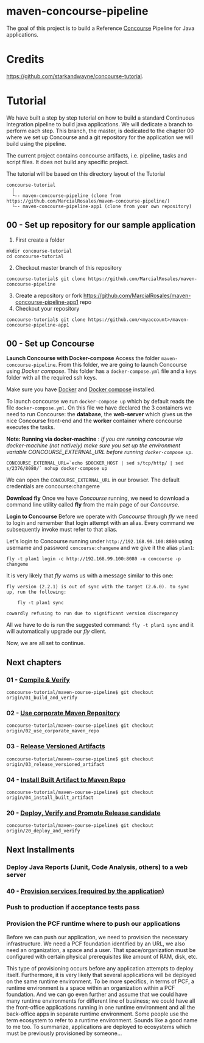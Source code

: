 maven-concourse-pipeline
====

The goal of this project is to build a Reference [Concourse](https://concourse.ci) Pipeline for Java applications.

# Credits

https://github.com/starkandwayne/concourse-tutorial.


# Tutorial

We have built a step by step tutorial on how to build a standard Continuous Integration pipeline to build java applications.
We will dedicate a branch to perform each step. This branch, the master, is dedicated to the chapter 00 where we set up Concourse and a git repository for the application we will build using the pipeline.

The current project contains concourse artifacts, i.e. pipeline, tasks and script files. It does not build any specific project.

The tutorial will be based on this directory layout of the Tutorial
```
concourse-tutorial
  |
  └-- maven-concourse-pipeline (clone from https://github.com/MarcialRosales/maven-concourse-pipeline/)
  └-- maven-concourse-pipeline-app1 (clone from your own repository)

```

## 00 - Set up repository for our sample application

1. First create a folder
  ```
  mkdir concourse-tutorial
  cd concourse-tutorial
  ```
2. Checkout master branch of this repository
  ```
  concourse-tutorial$ git clone https://github.com/MarcialRosales/maven-concourse-pipeline
  ```
3. Create a repository or fork https://github.com/MarcialRosales/maven-concourse-pipeline-app1 repo
4. Checkout your repository
  ```
  concourse-tutorial$ git clone https://github.com/<myaccount>/maven-concourse-pipeline-app1
  ```

## 00 - Set up Concourse

**Launch Concourse with Docker-compose**
Access the folder `maven-concourse-pipeline`. From this folder, we are going to launch Concourse using *Docker compose*. This folder has a `docker-compose.yml` file and a `keys` folder with all the required ssh keys.

Make sure you have [Docker](https://docs.docker.com/engine/installation/)
and [Docker compose](https://docs.docker.com/compose/install/) installed.

To launch concourse we run `docker-compose up` which by default reads the file `docker-compose.yml`. On this file we have declared the 3 containers we need to run Concourse: the **database**, the **web-server** which gives us the nice Concourse front-end and the **worker** container where concourse executes the tasks.

**Note: Running via docker-machine** : *If you are running concourse via docker-machine (not natively) make sure you set up the environment variable CONCOURSE_EXTERNAL_URL before running `docker-compose up`*.  
  ```
  CONCOURSE_EXTERNAL_URL=`echo $DOCKER_HOST | sed s/tcp/http/ | sed s/2376/8080/` nohup docker-compose up
  ```

We can open the `CONCOURSE_EXTERNAL_URL` in our browser. The default credentials are concourse:changeme

**Download fly**
Once we have *Concourse* running, we need to download a command line utility called **fly** from the main page of our *Concourse*.

**Login to Concourse**
Before we operate with *Concourse* through *fly* we need to login and remember that login attempt with an alias. Every command we subsequently invoke must refer to that alias.

Let's login to Concourse running under `http://192.168.99.100:8080` using username and password `concourse:changeme` and we give it the alias `plan1`:
```
fly -t plan1 login -c http://192.168.99.100:8080 -u concourse -p changeme
```

It is very likely that *fly* warns us with a message similar to this one:
```
fly version (2.2.1) is out of sync with the target (2.6.0). to sync up, run the following:

    fly -t plan1 sync

cowardly refusing to run due to significant version discrepancy
```

All we have to do is run the suggested command: `fly -t plan1 sync` and it will automatically upgrade our *fly* client.

Now, we are all set to continue.

## Next chapters

### 01 - [Compile & Verify](https://github.com/MarcialRosales/maven-concourse-pipeline/tree/01_build_and_verify)

`concourse-tutorial/maven-course-pipeline$ git checkout origin/01_build_and_verify`

### 02 - [Use corporate Maven Repository](https://github.com/MarcialRosales/maven-concourse-pipeline/tree/02_use_corporate_maven_repo)

`concourse-tutorial/maven-course-pipeline$ git checkout origin/02_use_corporate_maven_repo`

### 03 - [Release Versioned Artifacts](https://github.com/MarcialRosales/maven-concourse-pipeline/tree/03_release_versioned_artifact)

`concourse-tutorial/maven-course-pipeline$ git checkout origin/03_release_versioned_artifact`


### 04 - [Install Built Artifact to Maven Repo](https://github.com/MarcialRosales/maven-concourse-pipeline/tree/04_install_built_artifact)

`concourse-tutorial/maven-course-pipeline$ git checkout origin/04_install_built_artifact`


### 20 - [Deploy, Verify and Promote Release candidate](https://github.com/MarcialRosales/maven-concourse-pipeline/tree/20_deploy_and_verify)

`concourse-tutorial/maven-course-pipeline$ git checkout origin/20_deploy_and_verify`


## Next Installments

### Deploy Java Reports (Junit, Code Analysis, others) to a web server

### 40 - [Provision services (required by the application)](https://github.com/MarcialRosales/maven-concourse-pipeline/tree/40_provision_infra_with_terraform)

### Push to production if acceptance tests pass


### Provision the PCF runtime where to push our applications
Before we can push our application, we need to provision the necessary infrastructure. We need a PCF foundation identified by an URL, we also need an organization, a space and a user. That space/organization must be configured with certain physical prerequisites like amount of RAM, disk, etc.

This type of provisioning occurs before any application attempts to deploy itself. Furthermore, it is very likely that several applications will be deployed on the same runtime environment. To be more specifics, in terms of PCF, a runtime environment is a space within an organization within a PCF foundation. And we can go even further and assume that we could have many runtime environments for different line of business; we could have all the front-office applications running in one runtime environment and all the back-office apps in separate runtime environment. Some people use the term ecosystem to refer to a runtime environment. Sounds like a good name to me too. To summarize, applications are deployed to ecosystems which must be previously provisioned by someone...
